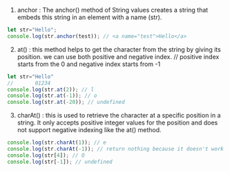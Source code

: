1. anchor : The anchor() method of String values creates a string that embeds this string in an <a> element with a name (<a name="...">str</a>).
```js
let str="Hello";
console.log(str.anchor(test)); // <a name="test">Hello</a>
```
2. at() : this method helps to get the character from the string by giving its position. we can use both positive and negative index.
// positive index starts from the 0 and negative index starts from -1

```js
let str="Hello"
//       01234
console.log(str.at(2)); // l
console.log(str.at(-1)); // o
console.log(str.at(-20)); // undefined
```


3. charAt() : this is used to retrieve the character at a specific position in a string. It only accepts positive integer values for the position and does not support negative indexing like the at() method.
```js
console.log(str.charAt(1)); // e
console.log(str.charAt(-1)); // return nothing because it doesn't work at negative index
console.log(str[4]); // O
console.log(str[-1]); // undefined
```
